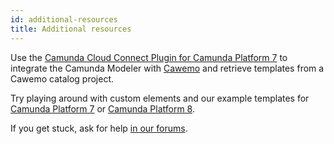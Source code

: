 ```yaml
---
id: additional-resources
title: Additional resources
---
```


Use the [Camunda Cloud Connect Plugin for Camunda Platform 7](https://docs.camunda.org/cawemo/latest/technical-guide/integrations/modeler/) to integrate the Camunda Modeler with [Cawemo](https://cawemo.com/) and retrieve templates from a Cawemo catalog project.

Try playing around with custom elements and our example templates for [Camunda Platform 7](https://github.com/camunda/camunda-modeler/tree/master/resources/element-templates/samples.json) or [Camunda Platform 8](https://github.com/camunda/camunda-modeler/tree/master/resources/element-templates/cloud-samples.json).

If you get stuck, ask for help [in our forums](https://forum.camunda.org/c/modeler).
